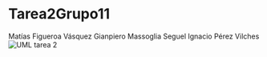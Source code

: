 # Tarea2Grupo11
Matías Figueroa Vásquez
Gianpiero Massoglia Seguel
Ignacio Pérez Vilches
![UML tarea 2](https://github.com/Gianpo164/Tarea2Grupo11/assets/167650448/ec82d77b-9136-41e5-b223-76237b6dc1c2)
